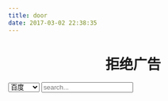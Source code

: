 ```yaml
---
title: door
date: 2017-03-02 22:38:35
---
```


<script type="text/javascript" color="255,0,0" opacity='0.8' zIndex="-1" count="256" src="https://cdnjs.cloudflare.com/ajax/libs/canvas-nest.js/1.0.1/canvas-nest.min.js"></script>

<div draggable="true" style="position: absolute; top: 45%; right: 30%; opacity:0; pointer-events: auto;" onmouseover="this.style.opacity=1" onmouseleave="this.style.opacity=0">
<img id="qtds" src="http://o6ibfi17w.bkt.clouddn.com/qtds.png" width="200" height="200" style="-webkit-touch-callout: none;" class="img-circle">	
</div>

<!-- <script src="https://cdn.bootcss.com/particles.js/2.0.0/particles.min.js"></script>
<link rel="stylesheet" href="/blog/door/index/style.css">
<div id="particles-js" style="position:absolute; top: 0; z-index: 0; opacity: .75; pointer-events: none; width: 100%;height: 100%;"><canvas class="particles-js-canvas-el" width="1303" height="960" style="width: 100%; height: 100%;"></canvas></div>

<script src="/blog/door/index/index.js"></script> -->

<meta charset="utf-8">
<meta http-equiv="X-UA-Compatible" content="IE=edge">
<meta name="viewport" content="width=device-width, initial-scale=1">
<link rel="stylesheet" href="https://cdn.bootcss.com/bootstrap/3.3.7/css/bootstrap.min.css" integrity="sha384-BVYiiSIFeK1dGmJRAkycuHAHRg32OmUcww7on3RYdg4Va+PmSTsz/K68vbdEjh4u" crossorigin="anonymous">
<script src="https://cdn.bootcss.com/jquery/1.12.4/jquery.min.js"></script>
<script src="https://cdn.bootcss.com/bootstrap/3.3.7/js/bootstrap.min.js" integrity="sha384-Tc5IQib027qvyjSMfHjOMaLkfuWVxZxUPnCJA7l2mCWNIpG9mGCD8wGNIcPD7Txa" crossorigin="anonymous"></script>
<script type="text/javascript">
	function search(){
		if (window.event.keyCode==13){
			var engine = document.getElementById("sengine").value;
			var doc = document.getElementById('searchText').value;
			if("google" == engine){
				document.getElementById("alink").click();
			}else{
		    	document.getElementById("blink").click();
			}
		}
	}
</script>

<!-- <iframe id="weather_iframe" scrolling="no" frameborder="0" style="z-index: 99999; width:100%; height:32px; border: 0px none;" src="http://c3c6.com/app/weather/tianqi/index.html"></iframe> -->
<center><h1>拒绝广告</h1></center>
<form class="form-inline">
	<div class="form-group">
	  <select id="sengine" class="form-control">
		  <option>百度</option>
		  <option>google</option>
	  </select>
	  <input type="text" id="searchText" class="form-control" placeholder="search..." onkeydown="search()">
	</div>
	<a id="alink" style="display:none;" href="https://www.google.com/search?sourceid=chrome&ie=UTF-8&q=" onclick="this.href+=document.getElementById('searchText').value"/>
	<a id="blink" style="display:none;" href="http://www.baidu.com/s?ie=utf-8&tn=baidu&wd=" onclick="this.href+=document.getElementById('searchText').value"/>
</form>
<hr>
### 工作区
[163邮箱](http://mail.163.com)
<hr>
### 娱乐区
[B站](https://bangumi.bilibili.com/movie/)
[V电影](http://www.vmovier.com/)
[电影天堂8](http://www.dytt8.net/)





